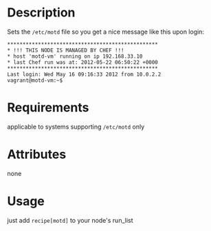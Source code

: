 Description
===========

Sets the `/etc/motd` file so you get a nice message like this upon login:

```
*************************************************
* !!! THIS NODE IS MANAGED BY CHEF !!!
* host 'motd-vm' running on ip 192.168.33.10
* last Chef run was at: 2012-05-22 06:50:22 +0000
*************************************************
Last login: Wed May 16 09:16:33 2012 from 10.0.2.2
vagrant@motd-vm:~$
```

Requirements
============

applicable to systems supporting `/etc/motd` only

Attributes
==========

none

Usage
=====

just add `recipe[motd]` to your node's run_list